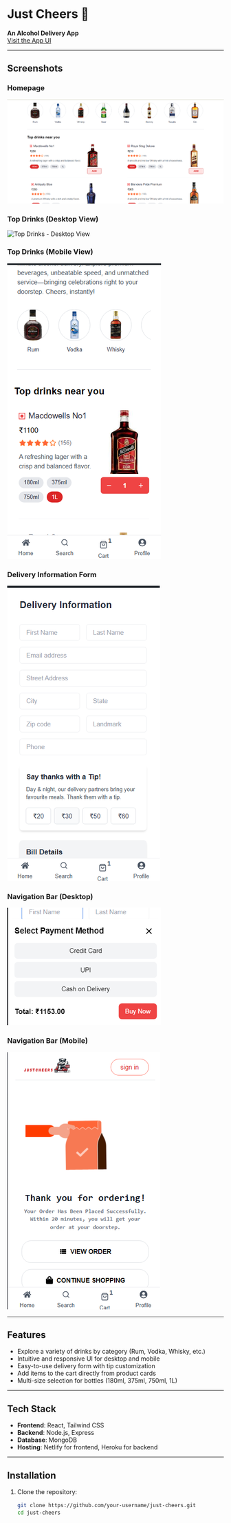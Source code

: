 # Just Cheers 🍻

**An Alcohol Delivery App**  
[Visit the App UI](https://justcheers.netlify.app/)

---

## Screenshots

### Homepage
![Homepage](./frontend/public/1.png)

### Top Drinks (Desktop View)
![Top Drinks - Desktop View](./frontend/public/7.png)

### Top Drinks (Mobile View)
![Top Drinks - Mobile View](./frontend/public/2.png)

### Delivery Information Form
![Delivery Information Form](./frontend/public/4.png)

### Navigation Bar (Desktop)
![Navigation Bar - Desktop](./frontend/public/5.png)

### Navigation Bar (Mobile)
![Navigation Bar - Mobile](./frontend/public/6.png)

---

## Features

- Explore a variety of drinks by category (Rum, Vodka, Whisky, etc.)
- Intuitive and responsive UI for desktop and mobile
- Easy-to-use delivery form with tip customization
- Add items to the cart directly from product cards
- Multi-size selection for bottles (180ml, 375ml, 750ml, 1L)

---

## Tech Stack

- **Frontend**: React, Tailwind CSS
- **Backend**: Node.js, Express
- **Database**: MongoDB
- **Hosting**: Netlify for frontend, Heroku for backend

---

## Installation

1. Clone the repository:
   ```bash
   git clone https://github.com/your-username/just-cheers.git
   cd just-cheers
